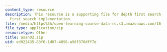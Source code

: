```yaml
---
content_type: resource
description: This resource is a supporting file for depth first search and breadth
  first search implementation.
file: /media/https%3A/open-learning-course-data-rc.s3.amazonaws.com/16-410-principles-of-autonomy-and-decision-making-fall-2010/ed02243583f61d074896a96f370dff7e_assn02.zip
file_type: application/zip
resourcetype: Other
title: assn02.zip
uid: ed022435-83f6-1d07-4896-a96f370dff7e
---
```

